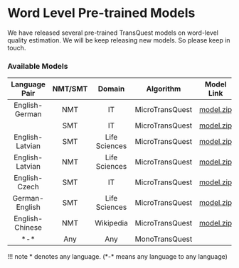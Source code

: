 # Word Level Pre-trained Models

We have released several pre-trained TransQuest models on word-level quality estimation. We will be keep releasing new models. So please keep in touch.

### Available Models

| Language Pair   | NMT/SMT        |  Domain      |     Algorithm        |  Model Link                          | 
|:---------------:|:--------------:|:------------:|:--------------------:|:------------------------------------:|
| English-German  | NMT            |  IT          | MicroTransQuest      | [model.zip](https://bit.ly/37tkTvZ)  |
|                 | SMT            |   IT         | MicroTransQuest      | [model.zip](https://bit.ly/3dNafBx)  | 
| English-Latvian | SMT            | Life Sciences| MicroTransQuest      | [model.zip](https://bit.ly/3gkY7JX)  | 
| English-Latvian | NMT            | Life Sciences| MicroTransQuest      | [model.zip](https://bit.ly/3eLb1jU)  | 
| English-Czech   | SMT            |  IT          | MicroTransQuest      | [model.zip](https://bit.ly/2VyBOZ2)  |  
| German-English  | SMT            | Life Sciences| MicroTransQuest      | [model.zip](https://bit.ly/3dRlqJu)  | 
| English-Chinese | NMT            | Wikipedia    | MicroTransQuest      | [model.zip](https://bit.ly/2YLIvJw)  | 
| \*-\*           | Any            | Any          | MonoTransQuest       |                                      | 

!!! note
\* denotes any language. (\*-\* means any language to any language)